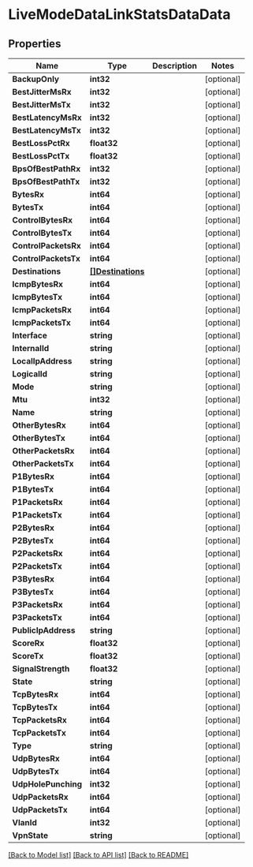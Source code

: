 # LiveModeDataLinkStatsDataData

## Properties

Name | Type | Description | Notes
------------ | ------------- | ------------- | -------------
**BackupOnly** | **int32** |  | [optional] 
**BestJitterMsRx** | **int32** |  | [optional] 
**BestJitterMsTx** | **int32** |  | [optional] 
**BestLatencyMsRx** | **int32** |  | [optional] 
**BestLatencyMsTx** | **int32** |  | [optional] 
**BestLossPctRx** | **float32** |  | [optional] 
**BestLossPctTx** | **float32** |  | [optional] 
**BpsOfBestPathRx** | **int32** |  | [optional] 
**BpsOfBestPathTx** | **int32** |  | [optional] 
**BytesRx** | **int64** |  | [optional] 
**BytesTx** | **int64** |  | [optional] 
**ControlBytesRx** | **int64** |  | [optional] 
**ControlBytesTx** | **int64** |  | [optional] 
**ControlPacketsRx** | **int64** |  | [optional] 
**ControlPacketsTx** | **int64** |  | [optional] 
**Destinations** | [**[]Destinations**](destinations.md) |  | [optional] 
**IcmpBytesRx** | **int64** |  | [optional] 
**IcmpBytesTx** | **int64** |  | [optional] 
**IcmpPacketsRx** | **int64** |  | [optional] 
**IcmpPacketsTx** | **int64** |  | [optional] 
**Interface** | **string** |  | [optional] 
**InternalId** | **string** |  | [optional] 
**LocalIpAddress** | **string** |  | [optional] 
**LogicalId** | **string** |  | [optional] 
**Mode** | **string** |  | [optional] 
**Mtu** | **int32** |  | [optional] 
**Name** | **string** |  | [optional] 
**OtherBytesRx** | **int64** |  | [optional] 
**OtherBytesTx** | **int64** |  | [optional] 
**OtherPacketsRx** | **int64** |  | [optional] 
**OtherPacketsTx** | **int64** |  | [optional] 
**P1BytesRx** | **int64** |  | [optional] 
**P1BytesTx** | **int64** |  | [optional] 
**P1PacketsRx** | **int64** |  | [optional] 
**P1PacketsTx** | **int64** |  | [optional] 
**P2BytesRx** | **int64** |  | [optional] 
**P2BytesTx** | **int64** |  | [optional] 
**P2PacketsRx** | **int64** |  | [optional] 
**P2PacketsTx** | **int64** |  | [optional] 
**P3BytesRx** | **int64** |  | [optional] 
**P3BytesTx** | **int64** |  | [optional] 
**P3PacketsRx** | **int64** |  | [optional] 
**P3PacketsTx** | **int64** |  | [optional] 
**PublicIpAddress** | **string** |  | [optional] 
**ScoreRx** | **float32** |  | [optional] 
**ScoreTx** | **float32** |  | [optional] 
**SignalStrength** | **float32** |  | [optional] 
**State** | **string** |  | [optional] 
**TcpBytesRx** | **int64** |  | [optional] 
**TcpBytesTx** | **int64** |  | [optional] 
**TcpPacketsRx** | **int64** |  | [optional] 
**TcpPacketsTx** | **int64** |  | [optional] 
**Type** | **string** |  | [optional] 
**UdpBytesRx** | **int64** |  | [optional] 
**UdpBytesTx** | **int64** |  | [optional] 
**UdpHolePunching** | **int32** |  | [optional] 
**UdpPacketsRx** | **int64** |  | [optional] 
**UdpPacketsTx** | **int64** |  | [optional] 
**VlanId** | **int32** |  | [optional] 
**VpnState** | **string** |  | [optional] 

[[Back to Model list]](../README.md#documentation-for-models) [[Back to API list]](../README.md#documentation-for-api-endpoints) [[Back to README]](../README.md)


